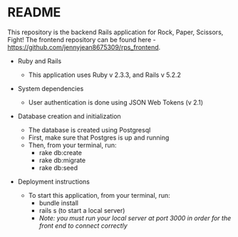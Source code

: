 # README
This repository is the backend Rails application for Rock, Paper, Scissors, Fight! The frontend repository can be found here - https://github.com/jennyjean8675309/rps_frontend.

* Ruby and Rails
  - This application uses Ruby v 2.3.3, and Rails v 5.2.2

* System dependencies
  - User authentication is done using JSON Web Tokens (v 2.1)

* Database creation and initialization
  - The database is created using Postgresql
  - First, make sure that Postgres is up and running
  - Then, from your terminal, run:
    - rake db:create
    - rake db:migrate
    - rake db:seed

* Deployment instructions
  - To start this application, from your terminal, run:
    - bundle install
    - rails s (to start a local server)
    - *Note: you must run your local server at port 3000 in order for the front end to connect correctly*
